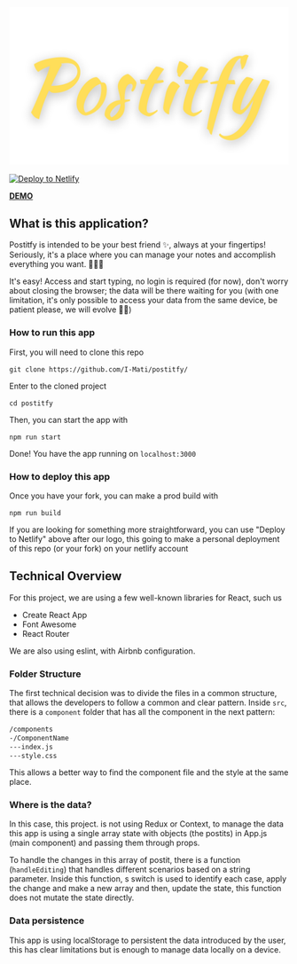 ![Postitfy logo](https://github.com/I-Mati/postitfy/blob/develop/public/postify.png?raw=true)

[![Deploy to Netlify](https://www.netlify.com/img/deploy/button.svg)](https://app.netlify.com/start/deploy?repository=https://github.com/I-Mati/postitfy)

[**DEMO**](http://postitfy..netlify.app "**DEMO**")

## What is this application?

Postitfy is intended to be your best friend ✨, always at your fingertips! Seriously, it's a place where you can manage your notes and accomplish everything you want. 🚀🚀🚀

It's easy! Access and start typing, no login is required (for now), don't worry about closing the browser; the data will be there waiting for you (with one limitation, it's only possible to access your data from the same device, be patient please, we will evolve 💪🏼)

### How to run this app

First, you will need to clone this repo

```
git clone https://github.com/I-Mati/postitfy/
```

Enter to the cloned project

```
cd postitfy
```

Then, you can start the app with

```
npm run start
```

Done! You have the app running on `localhost:3000`

### How to deploy this app

Once you have your fork, you can make a prod build with

```
npm run build
```

If you are looking for something more straightforward, you can use "Deploy to Netlify" above after our logo, this going to make a personal deployment of this repo (or your fork) on your netlify account

## Technical Overview

For this project, we are using a few well-known libraries for React, such us

- Create React App
- Font Awesome
- React Router

We are also using eslint, with Airbnb configuration.

### Folder Structure

The first technical decision was to divide the files in a common structure, that allows the developers to follow a common and clear pattern.
Inside `src`, there is a `component` folder that has all the component in the next pattern:

```
/components
-/ComponentName
---index.js
---style.css
```

This allows a better way to find the component file and the style at the same place.

### Where is the data?

In this case, this project. is not using Redux or Context, to manage the data this app is using a single array state with objects (the postits) in App.js (main component) and passing them through props.

To handle the changes in this array of postit, there is a function (`handleEditing`) that handles different scenarios based on a string parameter. Inside this function, s switch is used to identify each case, apply the change and make a new array and then, update the state, this function does not mutate the state directly.

### Data persistence

This app is using localStorage to persistent the data introduced by the user, this has clear limitations but is enough to manage data locally on a device.
